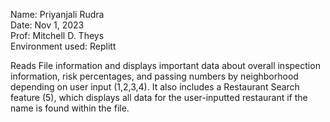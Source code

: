 Name: Priyanjali Rudra  
Date: Nov 1, 2023  
Prof: Mitchell D. Theys  
Environment used: Replitt  

Reads File information and displays important data about overall inspection information, risk percentages, and passing numbers by neighborhood depending on user input (1,2,3,4). 
It also includes a Restaurant Search feature (5), which displays all data for the user-inputted restaurant if the name is found within the file.
